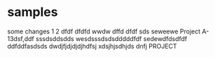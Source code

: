 # samples
some changes
1
2
dfdf
dfdfd
wwdw
dffd
dfdf
sds
seweewe
Project A-13dsf,ddf
sssdsddsdds
wesdsssdsdsdddddfdf
sedewdfdsdfdf
ddfddfasdsds
dwdjfjdjdjdjhdfsj
xdsjhjsdhjds
dnfj
PROJECT
